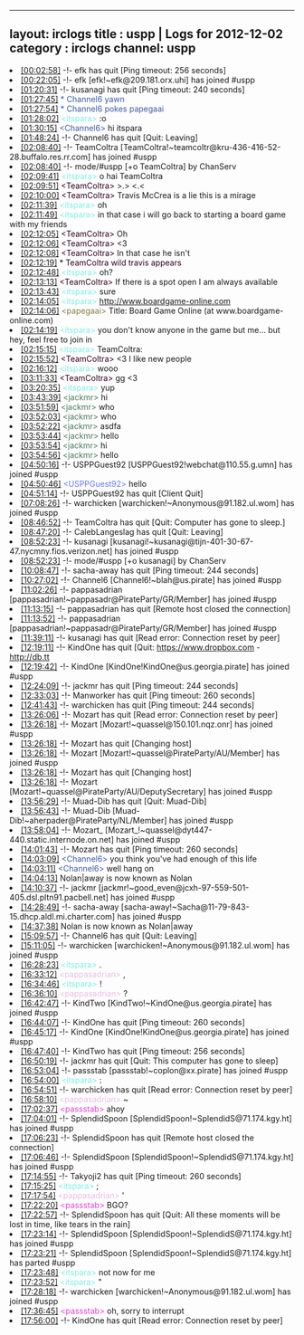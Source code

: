 
---
layout: irclogs
title : uspp | Logs for 2012-12-02
category : irclogs
channel: uspp
---
<li class="logitem"><a href="#00:02:58" name="00:02:58" class="time">[00:02:58]</a> -!- <span class="quit">efk</span> has quit [Ping timeout: 256 seconds] </li>
<li class="logitem"><a href="#00:22:05" name="00:22:05" class="time">[00:22:05]</a> -!- <span class="join">efk</span> [efk!~efk@209.181.orx.uhi] has joined #uspp </li>
<li class="logitem"><a href="#01:20:31" name="01:20:31" class="time">[01:20:31]</a> -!- <span class="quit">kusanagi</span> has quit [Ping timeout: 240 seconds] </li>
<li class="logitem"><a href="#01:27:45" name="01:27:45" class="time">[01:27:45]</a> <span class="person" style="color:#3d5ba0">* Channel6 yawn</span> </li>
<li class="logitem"><a href="#01:27:54" name="01:27:54" class="time">[01:27:54]</a> <span class="person" style="color:#3d5ba0">* Channel6 pokes papegaai </span> </li>
<li class="logitem"><a href="#01:28:02" name="01:28:02" class="time">[01:28:02]</a> <span class="person" style="color:#7deee6">&lt;itspara&gt;</span> :o </li>
<li class="logitem"><a href="#01:30:15" name="01:30:15" class="time">[01:30:15]</a> <span class="person" style="color:#3d5ba0">&lt;Channel6&gt;</span> hi itspara  </li>
<li class="logitem"><a href="#01:48:24" name="01:48:24" class="time">[01:48:24]</a> -!- <span class="quit">Channel6</span> has quit [Quit: Leaving] </li>
<li class="logitem"><a href="#02:08:40" name="02:08:40" class="time">[02:08:40]</a> -!- <span class="join">TeamColtra</span> [TeamColtra!~teamcoltr@kru-436-416-52-28.buffalo.res.rr.com] has joined #uspp </li>
<li class="logitem"><a href="#02:08:40" name="02:08:40" class="time">[02:08:40]</a> -!- mode/<span class="mode">#uspp</span> [+o TeamColtra] by ChanServ </li>
<li class="logitem"><a href="#02:09:41" name="02:09:41" class="time">[02:09:41]</a> <span class="person" style="color:#7deee6">&lt;itspara&gt;</span> o hai TeamColtra  </li>
<li class="logitem"><a href="#02:09:51" name="02:09:51" class="time">[02:09:51]</a> <span class="person" style="color:#30001e">&lt;TeamColtra&gt;</span> &gt;.&gt; &lt;.&lt; </li>
<li class="logitem"><a href="#02:10:00" name="02:10:00" class="time">[02:10:00]</a> <span class="person" style="color:#30001e">&lt;TeamColtra&gt;</span> Travis McCrea is a lie this is a mirage </li>
<li class="logitem"><a href="#02:11:39" name="02:11:39" class="time">[02:11:39]</a> <span class="person" style="color:#7deee6">&lt;itspara&gt;</span> oh </li>
<li class="logitem"><a href="#02:11:49" name="02:11:49" class="time">[02:11:49]</a> <span class="person" style="color:#7deee6">&lt;itspara&gt;</span> in that case i will go back to starting a board game with my friends </li>
<li class="logitem"><a href="#02:12:05" name="02:12:05" class="time">[02:12:05]</a> <span class="person" style="color:#30001e">&lt;TeamColtra&gt;</span> Oh </li>
<li class="logitem"><a href="#02:12:06" name="02:12:06" class="time">[02:12:06]</a> <span class="person" style="color:#30001e">&lt;TeamColtra&gt;</span> &lt;3 </li>
<li class="logitem"><a href="#02:12:08" name="02:12:08" class="time">[02:12:08]</a> <span class="person" style="color:#30001e">&lt;TeamColtra&gt;</span> In that case he isn't </li>
<li class="logitem"><a href="#02:12:19" name="02:12:19" class="time">[02:12:19]</a> <span class="person" style="color:#30001e">* TeamColtra wild travis appears</span> </li>
<li class="logitem"><a href="#02:12:48" name="02:12:48" class="time">[02:12:48]</a> <span class="person" style="color:#7deee6">&lt;itspara&gt;</span> oh? </li>
<li class="logitem"><a href="#02:13:13" name="02:13:13" class="time">[02:13:13]</a> <span class="person" style="color:#30001e">&lt;TeamColtra&gt;</span> If there is a spot open I am always available </li>
<li class="logitem"><a href="#02:13:43" name="02:13:43" class="time">[02:13:43]</a> <span class="person" style="color:#7deee6">&lt;itspara&gt;</span> sure </li>
<li class="logitem"><a href="#02:14:05" name="02:14:05" class="time">[02:14:05]</a> <span class="person" style="color:#7deee6">&lt;itspara&gt;</span> <a href="http://www.boardgame-online.com/g/game.php?g=b0R6&amp;k=kVA" target="_blank">http://www.boardgame-online.com</a> </li>
<li class="logitem"><a href="#02:14:06" name="02:14:06" class="time">[02:14:06]</a> <span class="person" style="color:#817e41">&lt;papegaai&gt;</span> Title: Board Game Online (at www.boardgame-online.com) </li>
<li class="logitem"><a href="#02:14:19" name="02:14:19" class="time">[02:14:19]</a> <span class="person" style="color:#7deee6">&lt;itspara&gt;</span> you don't know anyone in the game but me... but hey, feel free to join in </li>
<li class="logitem"><a href="#02:15:15" name="02:15:15" class="time">[02:15:15]</a> <span class="person" style="color:#7deee6">&lt;itspara&gt;</span> TeamColtra:  </li>
<li class="logitem"><a href="#02:15:52" name="02:15:52" class="time">[02:15:52]</a> <span class="person" style="color:#30001e">&lt;TeamColtra&gt;</span> &lt;3 I like new people </li>
<li class="logitem"><a href="#02:16:12" name="02:16:12" class="time">[02:16:12]</a> <span class="person" style="color:#7deee6">&lt;itspara&gt;</span> wooo </li>
<li class="logitem"><a href="#03:11:33" name="03:11:33" class="time">[03:11:33]</a> <span class="person" style="color:#30001e">&lt;TeamColtra&gt;</span> gg &lt;3 </li>
<li class="logitem"><a href="#03:20:35" name="03:20:35" class="time">[03:20:35]</a> <span class="person" style="color:#7deee6">&lt;itspara&gt;</span> yup </li>
<li class="logitem"><a href="#03:43:39" name="03:43:39" class="time">[03:43:39]</a> <span class="person" style="color:#487959">&lt;jackmr&gt;</span> hi </li>
<li class="logitem"><a href="#03:51:59" name="03:51:59" class="time">[03:51:59]</a> <span class="person" style="color:#487959">&lt;jackmr&gt;</span> who </li>
<li class="logitem"><a href="#03:52:03" name="03:52:03" class="time">[03:52:03]</a> <span class="person" style="color:#487959">&lt;jackmr&gt;</span> who </li>
<li class="logitem"><a href="#03:52:22" name="03:52:22" class="time">[03:52:22]</a> <span class="person" style="color:#487959">&lt;jackmr&gt;</span> asdfa </li>
<li class="logitem"><a href="#03:53:44" name="03:53:44" class="time">[03:53:44]</a> <span class="person" style="color:#487959">&lt;jackmr&gt;</span> hello </li>
<li class="logitem"><a href="#03:53:54" name="03:53:54" class="time">[03:53:54]</a> <span class="person" style="color:#487959">&lt;jackmr&gt;</span> hi </li>
<li class="logitem"><a href="#03:54:56" name="03:54:56" class="time">[03:54:56]</a> <span class="person" style="color:#487959">&lt;jackmr&gt;</span> hello </li>
<li class="logitem"><a href="#04:50:16" name="04:50:16" class="time">[04:50:16]</a> -!- <span class="join">USPPGuest92</span> [USPPGuest92!webchat@110.55.g.umn] has joined #uspp </li>
<li class="logitem"><a href="#04:50:46" name="04:50:46" class="time">[04:50:46]</a> <span class="person" style="color:#6479f3">&lt;USPPGuest92&gt;</span> hello </li>
<li class="logitem"><a href="#04:51:14" name="04:51:14" class="time">[04:51:14]</a> -!- <span class="quit">USPPGuest92</span> has quit [Client Quit] </li>
<li class="logitem"><a href="#07:08:26" name="07:08:26" class="time">[07:08:26]</a> -!- <span class="join">warchicken</span> [warchicken!~Anonymous@91.182.ul.wom] has joined #uspp </li>
<li class="logitem"><a href="#08:46:52" name="08:46:52" class="time">[08:46:52]</a> -!- <span class="quit">TeamColtra</span> has quit [Quit: Computer has gone to sleep.] </li>
<li class="logitem"><a href="#08:47:20" name="08:47:20" class="time">[08:47:20]</a> -!- <span class="quit">CalebLangeslag</span> has quit [Quit: Leaving] </li>
<li class="logitem"><a href="#08:52:23" name="08:52:23" class="time">[08:52:23]</a> -!- <span class="join">kusanagi</span> [kusanagi!~kusanagi@tijn-401-30-67-47.nycmny.fios.verizon.net] has joined #uspp </li>
<li class="logitem"><a href="#08:52:23" name="08:52:23" class="time">[08:52:23]</a> -!- mode/<span class="mode">#uspp</span> [+o kusanagi] by ChanServ </li>
<li class="logitem"><a href="#10:08:47" name="10:08:47" class="time">[10:08:47]</a> -!- <span class="quit">sacha-away</span> has quit [Ping timeout: 244 seconds] </li>
<li class="logitem"><a href="#10:27:02" name="10:27:02" class="time">[10:27:02]</a> -!- <span class="join">Channel6</span> [Channel6!~blah@us.pirate] has joined #uspp </li>
<li class="logitem"><a href="#11:02:26" name="11:02:26" class="time">[11:02:26]</a> -!- <span class="join">pappasadrian</span> [pappasadrian!~pappasadr@PirateParty/GR/Member] has joined #uspp </li>
<li class="logitem"><a href="#11:13:15" name="11:13:15" class="time">[11:13:15]</a> -!- <span class="quit">pappasadrian</span> has quit [Remote host closed the connection] </li>
<li class="logitem"><a href="#11:13:52" name="11:13:52" class="time">[11:13:52]</a> -!- <span class="join">pappasadrian</span> [pappasadrian!~pappasadr@PirateParty/GR/Member] has joined #uspp </li>
<li class="logitem"><a href="#11:39:11" name="11:39:11" class="time">[11:39:11]</a> -!- <span class="quit">kusanagi</span> has quit [Read error: Connection reset by peer] </li>
<li class="logitem"><a href="#12:19:11" name="12:19:11" class="time">[12:19:11]</a> -!- <span class="quit">KindOne</span> has quit [Quit: <a href="https://www.dropbox.com/spacerace?r=NTE2MTQ4MzI0OQ" target="_blank">https://www.dropbox.com</a> - <a href="http://db.tt/7XOxLcW]" target="_blank">http://db.tt</a> </li>
<li class="logitem"><a href="#12:19:42" name="12:19:42" class="time">[12:19:42]</a> -!- <span class="join">KindOne</span> [KindOne!KindOne@us.georgia.pirate] has joined #uspp </li>
<li class="logitem"><a href="#12:24:09" name="12:24:09" class="time">[12:24:09]</a> -!- <span class="quit">jackmr</span> has quit [Ping timeout: 244 seconds] </li>
<li class="logitem"><a href="#12:33:03" name="12:33:03" class="time">[12:33:03]</a> -!- <span class="quit">Manworker</span> has quit [Ping timeout: 260 seconds] </li>
<li class="logitem"><a href="#12:41:43" name="12:41:43" class="time">[12:41:43]</a> -!- <span class="quit">warchicken</span> has quit [Ping timeout: 244 seconds] </li>
<li class="logitem"><a href="#13:26:06" name="13:26:06" class="time">[13:26:06]</a> -!- <span class="quit">Mozart</span> has quit [Read error: Connection reset by peer] </li>
<li class="logitem"><a href="#13:26:18" name="13:26:18" class="time">[13:26:18]</a> -!- <span class="join">Mozart</span> [Mozart!~quassel@150.101.nqz.onr] has joined #uspp </li>
<li class="logitem"><a href="#13:26:18" name="13:26:18" class="time">[13:26:18]</a> -!- <span class="quit">Mozart</span> has quit [Changing host] </li>
<li class="logitem"><a href="#13:26:18" name="13:26:18" class="time">[13:26:18]</a> -!- <span class="join">Mozart</span> [Mozart!~quassel@PirateParty/AU/Member] has joined #uspp </li>
<li class="logitem"><a href="#13:26:18" name="13:26:18" class="time">[13:26:18]</a> -!- <span class="quit">Mozart</span> has quit [Changing host] </li>
<li class="logitem"><a href="#13:26:18" name="13:26:18" class="time">[13:26:18]</a> -!- <span class="join">Mozart</span> [Mozart!~quassel@PirateParty/AU/DeputySecretary] has joined #uspp </li>
<li class="logitem"><a href="#13:56:29" name="13:56:29" class="time">[13:56:29]</a> -!- <span class="quit">Muad-Dib</span> has quit [Quit: Muad-Dib] </li>
<li class="logitem"><a href="#13:56:43" name="13:56:43" class="time">[13:56:43]</a> -!- <span class="join">Muad-Dib</span> [Muad-Dib!~aherpader@PirateParty/NL/Member] has joined #uspp </li>
<li class="logitem"><a href="#13:58:04" name="13:58:04" class="time">[13:58:04]</a> -!- <span class="join">Mozart_</span> [Mozart_!~quassel@dyt447-440.static.internode.on.net] has joined #uspp </li>
<li class="logitem"><a href="#14:01:43" name="14:01:43" class="time">[14:01:43]</a> -!- <span class="quit">Mozart</span> has quit [Ping timeout: 260 seconds] </li>
<li class="logitem"><a href="#14:03:09" name="14:03:09" class="time">[14:03:09]</a> <span class="person" style="color:#3d5ba0">&lt;Channel6&gt;</span> you think you've had enough of this life </li>
<li class="logitem"><a href="#14:03:11" name="14:03:11" class="time">[14:03:11]</a> <span class="person" style="color:#3d5ba0">&lt;Channel6&gt;</span> well hang on </li>
<li class="logitem"><a href="#14:04:13" name="14:04:13" class="time">[14:04:13]</a> <span class="nick">Nolan|away</span> is now known as <span class="nick">Nolan</span> </li>
<li class="logitem"><a href="#14:10:37" name="14:10:37" class="time">[14:10:37]</a> -!- <span class="join">jackmr</span> [jackmr!~good_even@jcxh-97-559-501-405.dsl.pltn91.pacbell.net] has joined #uspp </li>
<li class="logitem"><a href="#14:28:49" name="14:28:49" class="time">[14:28:49]</a> -!- <span class="join">sacha-away</span> [sacha-away!~Sacha@11-79-843-15.dhcp.aldl.mi.charter.com] has joined #uspp </li>
<li class="logitem"><a href="#14:37:38" name="14:37:38" class="time">[14:37:38]</a> <span class="nick">Nolan</span> is now known as <span class="nick">Nolan|away</span> </li>
<li class="logitem"><a href="#15:09:57" name="15:09:57" class="time">[15:09:57]</a> -!- <span class="quit">Channel6</span> has quit [Quit: Leaving] </li>
<li class="logitem"><a href="#15:11:05" name="15:11:05" class="time">[15:11:05]</a> -!- <span class="join">warchicken</span> [warchicken!~Anonymous@91.182.ul.wom] has joined #uspp </li>
<li class="logitem"><a href="#16:28:23" name="16:28:23" class="time">[16:28:23]</a> <span class="person" style="color:#7deee6">&lt;itspara&gt;</span> . </li>
<li class="logitem"><a href="#16:33:12" name="16:33:12" class="time">[16:33:12]</a> <span class="person" style="color:#e9bee5">&lt;pappasadrian&gt;</span> , </li>
<li class="logitem"><a href="#16:34:46" name="16:34:46" class="time">[16:34:46]</a> <span class="person" style="color:#7deee6">&lt;itspara&gt;</span> ! </li>
<li class="logitem"><a href="#16:36:10" name="16:36:10" class="time">[16:36:10]</a> <span class="person" style="color:#e9bee5">&lt;pappasadrian&gt;</span> ? </li>
<li class="logitem"><a href="#16:42:47" name="16:42:47" class="time">[16:42:47]</a> -!- <span class="join">KindTwo</span> [KindTwo!~KindOne@us.georgia.pirate] has joined #uspp </li>
<li class="logitem"><a href="#16:44:07" name="16:44:07" class="time">[16:44:07]</a> -!- <span class="quit">KindOne</span> has quit [Ping timeout: 260 seconds] </li>
<li class="logitem"><a href="#16:45:17" name="16:45:17" class="time">[16:45:17]</a> -!- <span class="join">KindOne</span> [KindOne!KindOne@us.georgia.pirate] has joined #uspp </li>
<li class="logitem"><a href="#16:47:40" name="16:47:40" class="time">[16:47:40]</a> -!- <span class="quit">KindTwo</span> has quit [Ping timeout: 256 seconds] </li>
<li class="logitem"><a href="#16:50:19" name="16:50:19" class="time">[16:50:19]</a> -!- <span class="quit">jackmr</span> has quit [Quit: This computer has gone to sleep] </li>
<li class="logitem"><a href="#16:53:04" name="16:53:04" class="time">[16:53:04]</a> -!- <span class="join">passstab</span> [passstab!~coplon@xx.pirate] has joined #uspp </li>
<li class="logitem"><a href="#16:54:00" name="16:54:00" class="time">[16:54:00]</a> <span class="person" style="color:#7deee6">&lt;itspara&gt;</span> : </li>
<li class="logitem"><a href="#16:54:51" name="16:54:51" class="time">[16:54:51]</a> -!- <span class="quit">warchicken</span> has quit [Read error: Connection reset by peer] </li>
<li class="logitem"><a href="#16:58:10" name="16:58:10" class="time">[16:58:10]</a> <span class="person" style="color:#e9bee5">&lt;pappasadrian&gt;</span> ~ </li>
<li class="logitem"><a href="#17:02:37" name="17:02:37" class="time">[17:02:37]</a> <span class="person" style="color:#dc45d1">&lt;passstab&gt;</span> ahoy </li>
<li class="logitem"><a href="#17:04:01" name="17:04:01" class="time">[17:04:01]</a> -!- <span class="join">SplendidSpoon</span> [SplendidSpoon!~SplendidS@71.174.kgy.ht] has joined #uspp </li>
<li class="logitem"><a href="#17:06:23" name="17:06:23" class="time">[17:06:23]</a> -!- <span class="quit">SplendidSpoon</span> has quit [Remote host closed the connection] </li>
<li class="logitem"><a href="#17:06:46" name="17:06:46" class="time">[17:06:46]</a> -!- <span class="join">SplendidSpoon</span> [SplendidSpoon!~SplendidS@71.174.kgy.ht] has joined #uspp </li>
<li class="logitem"><a href="#17:14:55" name="17:14:55" class="time">[17:14:55]</a> -!- <span class="quit">Takyoji2</span> has quit [Ping timeout: 260 seconds] </li>
<li class="logitem"><a href="#17:15:25" name="17:15:25" class="time">[17:15:25]</a> <span class="person" style="color:#7deee6">&lt;itspara&gt;</span> ; </li>
<li class="logitem"><a href="#17:17:54" name="17:17:54" class="time">[17:17:54]</a> <span class="person" style="color:#e9bee5">&lt;pappasadrian&gt;</span> ' </li>
<li class="logitem"><a href="#17:22:20" name="17:22:20" class="time">[17:22:20]</a> <span class="person" style="color:#dc45d1">&lt;passstab&gt;</span> BGO? </li>
<li class="logitem"><a href="#17:22:57" name="17:22:57" class="time">[17:22:57]</a> -!- <span class="quit">SplendidSpoon</span> has quit [Quit: All these moments will be lost in time, like tears in the rain] </li>
<li class="logitem"><a href="#17:23:14" name="17:23:14" class="time">[17:23:14]</a> -!- <span class="join">SplendidSpoon</span> [SplendidSpoon!~SplendidS@71.174.kgy.ht] has joined #uspp </li>
<li class="logitem"><a href="#17:23:21" name="17:23:21" class="time">[17:23:21]</a> -!- <span class="part">SplendidSpoon</span> [SplendidSpoon!~SplendidS@71.174.kgy.ht] has parted #uspp </li>
<li class="logitem"><a href="#17:23:48" name="17:23:48" class="time">[17:23:48]</a> <span class="person" style="color:#7deee6">&lt;itspara&gt;</span> not now for me </li>
<li class="logitem"><a href="#17:23:52" name="17:23:52" class="time">[17:23:52]</a> <span class="person" style="color:#7deee6">&lt;itspara&gt;</span> " </li>
<li class="logitem"><a href="#17:28:18" name="17:28:18" class="time">[17:28:18]</a> -!- <span class="join">warchicken</span> [warchicken!~Anonymous@91.182.ul.wom] has joined #uspp </li>
<li class="logitem"><a href="#17:36:45" name="17:36:45" class="time">[17:36:45]</a> <span class="person" style="color:#dc45d1">&lt;passstab&gt;</span> oh, sorry to interrupt </li>
<li class="logitem"><a href="#17:56:00" name="17:56:00" class="time">[17:56:00]</a> -!- <span class="quit">KindOne</span> has quit [Read error: Connection reset by peer] </li>


